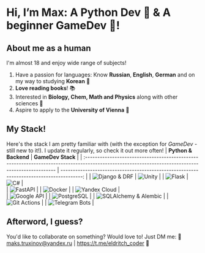 # Hi, I’m Max: A Python Dev 🐍 & A beginner GameDev 👾!

## About me as a human
I'm almost 18 and enjoy wide range of subjects!
 1. Have a passion for languages: Know **Russian**, **English**󠁧󠁢󠁥, **German** and on my way to studying **Korean** 📖
 2. **Love reading books**! 📚
 3. Interested in **Biology, Chem, Math and Physics** along with other sciences 📘
 4. Aspire to apply to the **University of Vienna** 🧮

## My Stack!
Here's the stack I am pretty familiar with (with the exception for *GameDev* - still new to it!). I update it regularly, so check it out more often!
|                                                          **Python & Backend**                                                                     |                                   **GameDev Stack**                                      |
| :------------------------------------------------------------------------------------------------------------------------------------------------ | ---------------------------------------------------------------------------------------: |
| ![Django & DRF](https://img.shields.io/badge/Django-Django%20&%20DRF-092E20?style=for-the-badge&logo=Django)                                      | ![Unity](https://img.shields.io/badge/Unity-Unity-FFFFFF?style=for-the-badge&logo=Unity) |
| ![Flask](https://img.shields.io/badge/Flask-Where%20would%20you%20go%20without%20it-000000?style=for-the-badge&logo=Flask)                        | ![C#](https://img.shields.io/badge/C%23-Sharpy!-512BD4?style=for-the-badge&logo=C%23)    |        
| ![FastAPI](https://img.shields.io/badge/FastAPI-I%20am%20Lightning-009688?style=for-the-badge&logo=FastAPI)                                       |
| ![Docker](https://img.shields.io/badge/Docker-Containerize%20'em%20all!-2496ED?style=for-the-badge&logo=Docker)                                   |
| ![Yandex Cloud](https://img.shields.io/badge/Yandex%20Cloud-Clouds!-5282FF?style=for-the-badge&logo=Yandex%20Cloud)                               |  
| ![Google API](https://img.shields.io/badge/Google%20API-Drive%20&%20Sheets-34A853?style=for-the-badge)                                            |
| ![PostgreSQL](https://img.shields.io/badge/PostgreSQL-PostgreSQL-4169E1?style=for-the-badge&logo=PostgreSQL)                                      |
| ![SQLAlchemy & Alembic](https://img.shields.io/badge/SQlAlchemy%20+%20Alembic-Database%20Magic-D71F00?style=for-the-badge&logo=SQLAlchemy)        |
| ![Git Actions](https://img.shields.io/badge/GitHub%20Actions-CI/CD-2088FF?style=for-the-badge&logo=GitHub%20Actions)                              |
| ![Telegram Bots](https://img.shields.io/badge/Telegram-Simple%20bots-26A5E4?style=for-the-badge&logo=Telegram)                                  |

## Afterword, I guess?
You'd like to collaborate on something? Would love to! Just DM me:
📨 maks.truxinov@yandex.ru | https://t.me/eldritch_coder 📨

